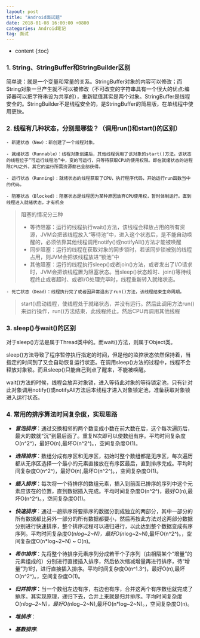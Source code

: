 ```yaml
---
layout: post
title: "Android面试题"
date: 2018-01-08 16:00:00 +0800
categories: Android笔记
tag: 面试
---
```

* content
{:toc}

### 1. String、StringBuffer和StringBuilder区别
简单说：就是一个变量和常量的关系。StringBuffer对象的内容可以修改；而String对象一旦产生就不可以被修改（不可改变的字符串具有一个很大的优点:编译器可以把字符串设为共享的），重新赋值其实是两个对象。StringBuffer是线程安全的。StringBuilder不是线程安全的，是StringBuffer的简易版，在单线程中使用更快。

### 2. 线程有几种状态，分别是哪些？（调用run()和start()的区别）
	- 新建状态（New）：新创建了一个线程对象。

	- 就绪状态（Runnable）：线程对象创建后，其他线程调用了该对象的start()方法。该状态的线程位于“可运行线程池”中，变的可运行，只等待获取CPU的使用权限。即在就绪状态的进程除CPU之外，其它的运行所需资源都已全部获得。

	- 运行状态（Running）：就绪状态的线程获取了CPU，执行程序代码，开始运行run函数当中的代码。

	- 阻塞状态（Blocked）：阻塞状态是线程因为某种原因放弃CPU使用权，暂时体制运行。直到线程进入就绪状态，才有机会

>阻塞的情况分三种
>- 等待阻塞：运行的线程执行wait()方法，该线程会释放占用的所有资源，JVM会把该线程放入“等待池”中，进入这个状态后，是不能自动唤醒的，必须依靠其他线程调用notify()或notifyAll()方法才能被唤醒
>- 同步阻塞：运行的线程在获取对象的同步锁时，若该同步锁被别的线程占用，则JVM会把该线程放进“锁池”中
>- 其他阻塞：运行的线程执行sleep()或者join()方法，或者发出了I/O请求时，JVM会把该线程置为阻塞状态。当sleep()状态超时、join()等待线程终止或者超时、或者I/O处理完毕时，线程重新转入就绪状态。

	- 死亡状态（Dead）：线程执行完了或者因异常退出了run()方法，该线程结束生命周期。


> start()启动线程，使线程处于就绪状态，并没有运行。然后此调用方法run()来运行操作，run()方法结束，此线程终止。然后CPU再调用其他线程

### 3. sleep()与wait()的区别
对于sleep()方法是属于Thread类中的。而wait()方法，则属于Object类。

sleep()方法导致了程序暂停执行指定的时间，但是他的监控状态依然保持着，当指定的时间到了又会自动恢复运行状态。在调用sleep()方法的过程中，线程不会释放对象锁。而且sleep()只能自己到点了醒来，不能被唤醒。

wait()方法的时候，线程会放弃对象锁，进入等待此对象的等待锁定池，只有针对此对象调用notify()或notifyAll方法后本线程才进入对象锁定池，准备获取对象锁进入运行状态。

### 4. 常用的排序算法时间复杂度，实现思路
- ***冒泡排序***：通过交换相邻的两个数变成小数在前大数在后，这个每次遍历后，最大的数就“沉”到最后面了。重复N次即可以使数组有序。平均时间复杂度O(n^2^)，最好O(n),最坏O(n^2^)。，空间复杂度O(1)。

- ***选择排序***：数组分成有序区和无序区，初始时整个数组都是无序区，每次遍历都从无序区选择一个最小的元素直接放在有序区最后，直到排序完成。平均时间复杂度O(n^2^)，最好O(n),最坏O(n^2^)。，空间复杂度O(1)。

- ***插入排序***：每次将一个待排序的数组元素，插入到前面已排序的序列中这个元素应该在的位置，直到数据插入完成。平均时间复杂度O(n^2^)，最好O(n),最坏O(n^2^)。，空间复杂度O(1)。

- ***快速排序***：通过一趟排序将要排序的数据分割成独立的两部分，其中一部分的所有数据都比另外一部分的所有数据都要小，然后再按此方法对这两部分数据分别进行快速排序，整个排序过程可以递归进行，以此达到整个数据变成有序序列。平均时间复杂度O(n*log~2~N)，最好O(n*log~2~N),最坏O(n^2^)。，空间复杂度O(n*log~2~N) ~ O(n)。

- ***希尔排序***：先将整个待排序元素序列分成若干个子序列（由相隔某个“增量”的元素组成的）分别进行直接插入排序，然后依次缩减增量再进行排序，待“增量”为1时，进行直接插入排序。平均时间复杂度O(n^1.3^)，最好O(n),最坏O(n^2^)。，空间复杂度O(1)。

- ***归并排序***：当一个数组左边有序，右边也有序，合并这两个有序数组就完成了排序。其实现原理，递归下去，合并上来就是归并排序。平均时间复杂度O(n*log~2~N)，最好O(n*log~2~N),最坏O(n*log~2~N)。，空间复杂度O(n)。

- ***堆排序***：

- ***基数排序***:
